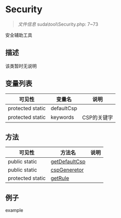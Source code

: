 #  Security 

> *文件信息* suda\tool\Security.php: 7~73


安全辅助工具


## 描述



该类暂时无说明
 
## 变量列表
| 可见性 |  变量名   | 说明 |
|--------|----|------|
 | protected  static  | defaultCsp | | 
 | protected  static  | keywords | CSP的关键字| 
## 方法

 
| 可见性 | 方法名 | 说明 |
|--------|-------|------|
 |  public  static|[getDefaultCsp](Security/getDefaultCsp.md) |  |
 |  public  static|[cspGeneretor](Security/cspGeneretor.md) |  |
 |  protected  static|[getRule](Security/getRule.md) |  |
## 例子

example